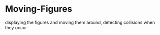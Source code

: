 # Moving-Figures
displaying the figures and moving them around, detecting collisions when they occur
